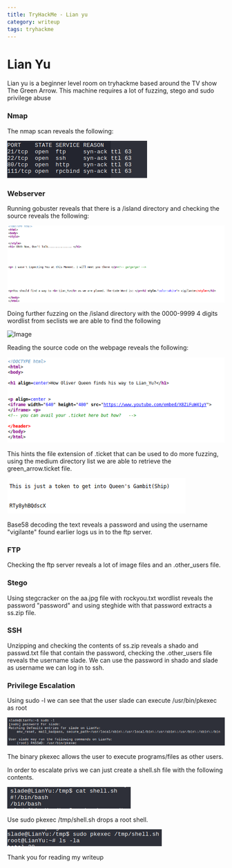 ```yaml
---
title: TryHackMe - Lian yu 
category: writeup
tags: tryhackme
---
```

# Lian Yu

Lian yu is a beginner level room on tryhackme based around the TV show The Green Arrow. 
This machine requires a lot of fuzzing, stego and sudo privilege abuse

### Nmap
 The nmap scan reveals the following:

 ![Image](/assets/img/lianyu/image1.png)

### Webserver
 Running gobuster reveals that there is a /island directory and checking the source reveals the following:

 ![Image](/assets/img/lianyu/image2.png)

 Doing further fuzzing on the /island directory with the 0000-9999 4 digits wordlist from seclists we are able to find the following 

 ![Image](https://raw.githubusercontent.com/n00bmasterr/blog/master/images/lianyu/image3.png)


 Reading the source code on the webpage reveals the following: 

  ![Image](/assets/img/lianyu/image4.png)

 This hints the file extension of .ticket that can be used to do more fuzzing, using the medium directory list we are able to retrieve the green_arrow.ticket file.

  ![Image](/assets/img/lianyu/image5.png)
 
 Base58 decoding the text reveals a password and using the username "vigilante" found earlier logs us in to the ftp server.

### FTP
 Checking the ftp server reveals a lot of image files and an .other_users file.

### Stego
 Using stegcracker on the aa.jpg file with rockyou.txt wordlist reveals the password "password" and using steghide with that password extracts a ss.zip file.

### SSH
 Unzipping and checking the contents of ss.zip reveals a shado and passwd.txt file that contain the password, checking the .other_users file reveals the username slade.
 We can use the password in shado and slade as username we can log in to ssh.

### Privilege Escalation
 Using sudo -l we can see that the user slade can execute /usr/bin/pkexec as root

  ![Image](/assets/img/lianyu/image6.png)

 The binary pkexec allows the user to execute programs/files as other users. 

 In order to escalate privs we can just create a shell.sh file with the following contents.

  ![Image](/assets/img/lianyu/image7.png)

 Use sudo pkexec /tmp/shell.sh drops a root shell.

  ![Image](/assets/img/lianyu/image8.png)


Thank you for reading my writeup

<script src="https://tryhackme.com/badge/13700"></script>
<script src="https://tryhackme.com/badge/37609"></script>
